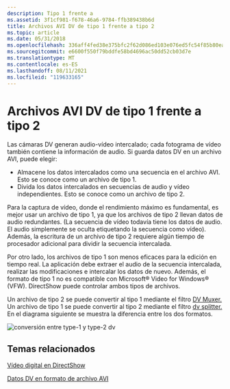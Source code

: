 ```yaml
---
description: Tipo 1 frente a
ms.assetid: 3f1cf981-f678-46a6-9784-ffb389438b6d
title: Archivos AVI DV de tipo 1 frente a tipo 2
ms.topic: article
ms.date: 05/31/2018
ms.openlocfilehash: 336aff4fed38e375bfc2f62d086ed103e076ed5fc54f85b80ea69cf389f82182
ms.sourcegitcommit: e6600f550f79bddfe58bd4696ac50dd52cb03d7e
ms.translationtype: MT
ms.contentlocale: es-ES
ms.lasthandoff: 08/11/2021
ms.locfileid: "119633165"
---
```

# <a name="type-1-vs-type-2-dv-avi-files"></a>Archivos AVI DV de tipo 1 frente a tipo 2

Las cámaras DV generan audio-vídeo intercalado; cada fotograma de vídeo también contiene la información de audio. Si guarda datos DV en un archivo AVI, puede elegir:

-   Almacene los datos intercalados como una secuencia en el archivo AVI. Esto se conoce como un archivo de tipo 1.
-   Divida los datos intercalados en secuencias de audio y vídeo independientes. Esto se conoce como un archivo de tipo 2.

Para la captura de vídeo, donde el rendimiento máximo es fundamental, es mejor usar un archivo de tipo 1, ya que los archivos de tipo 2 llevan datos de audio redundantes. (La secuencia de vídeo todavía tiene los datos de audio. El audio simplemente se oculta etiquetando la secuencia como vídeo). Además, la escritura de un archivo de tipo 2 requiere algún tiempo de procesador adicional para dividir la secuencia intercalada.

Por otro lado, los archivos de tipo 1 son menos eficaces para la edición en tiempo real. La aplicación debe extraer el audio de la secuencia intercalada, realizar las modificaciones e intercalar los datos de nuevo. Además, el formato de tipo 1 no es compatible con Microsoft® Video for Windows® (VFW). DirectShow puede controlar ambos tipos de archivos.

Un archivo de tipo 2 se puede convertir al tipo 1 mediante el filtro [DV Muxer.](dv-muxer-filter.md) Un archivo de tipo 1 se puede convertir al tipo 2 mediante el filtro [dv splitter.](dv-splitter-filter.md) En el diagrama siguiente se muestra la diferencia entre los dos formatos.

![conversión entre type-1 y type-2 dv](images/dv-filters3.png)

## <a name="related-topics"></a>Temas relacionados

<dl> <dt>

[Vídeo digital en DirectShow](digital-video-in-directshow.md)
</dt> <dt>

[Datos DV en formato de archivo AVI](dv-data-in-the-avi-file-format.md)
</dt> </dl>

 

 



